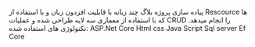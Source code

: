 پیاده سازی پروژه بلاگ چند زبانه با قابلیت افزدون زبان و با استفاده از Rescource ها که با استفاده از معماری سه لایه طراحی شده و عملیات CRUD را انجام میدهد. تکنولوژی های استفاده شده:
ASP.Net Core
Html css
Java Script
Sql server
Ef Core
